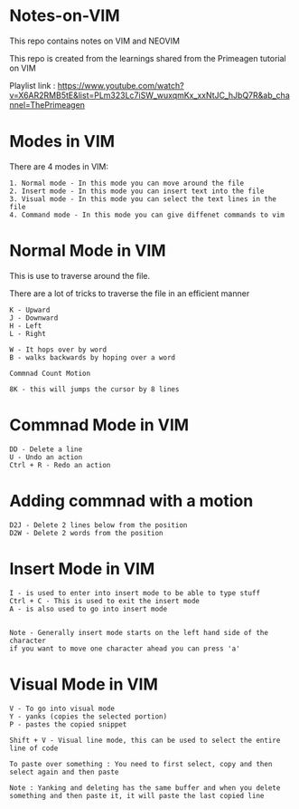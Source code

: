 # Notes-on-VIM

This repo contains notes on VIM and NEOVIM

This repo is created from the learnings shared from the Primeagen tutorial on VIM

Playlist link : https://www.youtube.com/watch?v=X6AR2RMB5tE&list=PLm323Lc7iSW_wuxqmKx_xxNtJC_hJbQ7R&ab_channel=ThePrimeagen


# Modes in VIM

There are 4 modes in VIM:

	1. Normal mode - In this mode you can move around the file
	2. Insert mode - In this mode you can insert text into the file
	3. Visual mode - In this mode you can select the text lines in the file
	4. Command mode - In this mode you can give diffenet commands to vim

# Normal Mode in VIM

This is use to traverse around the file.

There are a lot of tricks to traverse the file in an efficient manner

	K - Upward
	J - Downward
	H - Left
	L - Right

	W - It hops over by word
	B - walks backwards by hoping over a word

	Commnad Count Motion

	8K - this will jumps the cursor by 8 lines 
	
# Commnad Mode in VIM

	DD - Delete a line
	U - Undo an action 
	Ctrl + R - Redo an action 

# Adding commnad with a motion 
	
	D2J - Delete 2 lines below from the position
	D2W - Delete 2 words from the position
	
# Insert Mode in VIM
		
	I - is used to enter into insert mode to be able to type stuff
	Ctrl + C - This is used to exit the insert mode
	A - is also used to go into insert mode

	
	Note - Generally insert mode starts on the left hand side of the character
	if you want to move one character ahead you can press 'a'

# Visual Mode in VIM
	
	V - To go into visual mode 
	Y - yanks (copies the selected portion)
	P - pastes the copied snippet

	Shift + V - Visual line mode, this can be used to select the entire line of code

	To paste over something : You need to first select, copy and then select again and then paste

	Note : Yanking and deleting has the same buffer and when you delete something and then paste it, it will paste the last copied line



